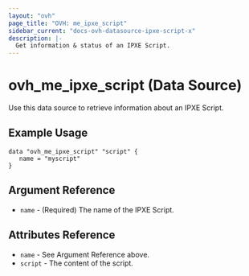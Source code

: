```yaml
---
layout: "ovh"
page_title: "OVH: me_ipxe_script"
sidebar_current: "docs-ovh-datasource-ipxe-script-x"
description: |-
  Get information & status of an IPXE Script.
---
```


# ovh_me_ipxe_script (Data Source)

Use this data source to retrieve information about an IPXE Script.

## Example Usage

```hcl
data "ovh_me_ipxe_script" "script" {
   name = "myscript"
}
```

## Argument Reference

* `name` - (Required) The name of the IPXE Script.

## Attributes Reference

* `name` - See Argument Reference above.
* `script` - The content of the script.
